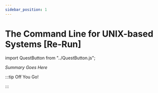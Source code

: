 ```yaml
---
sidebar_position: 1
---
```


# The Command Line for UNIX-based Systems [Re-Run]
import QuestButton from "../QuestButton.js";

_Summary Goes Here_

:::tip Off You Go!

<QuestButton text="Quest" />

:::

